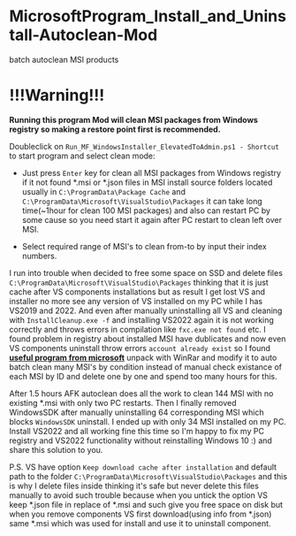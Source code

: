 # MicrosoftProgram_Install_and_Uninstall-Autoclean-Mod
batch autoclean MSI products

# !!!Warning!!! #

**Running this program Mod will clean MSI packages from Windows registry so making a restore point first is recommended.**

Doubleclick on `Run_MF_WindowsInstaller_ElevatedToAdmin.ps1 - Shortcut` to start program and select clean mode:
- Just press `Enter` key for clean all MSI packages from Windows registry if it not found *.msi or *.json files in MSI install source folders located usually in `C:\ProgramData\Package Cache` and `C:\ProgramData\Microsoft\VisualStudio\Packages`
  it can take long time(~1hour for clean 100 MSI packages) and also can restart PC by some cause so you need start it again after PC restart to clean left over MSI.

- Select required range of MSI's to clean from-to by input their index numbers.

I run into trouble when decided to free some space on SSD and delete files `C:\ProgramData\Microsoft\VisualStudio\Packages` thinking that it is just cache after VS components installations but as result I get lost VS and installer no more see
any version of VS installed on my PC while I has VS2019 and 2022. And even after manually uninstalling all VS and cleaning with `InstallCleanup.exe -f` and installing VS2022 again it is not working correctly and throws errors in compilation like `fxc.exe not found` etc.
I found problem in registry about installed MSI have dublicates and now even VS components uninstall throw errors `account already exist` so I found <a href="https://support.microsoft.com/en-au/topic/fix-problems-that-block-programs-from-being-installed-or-removed-cca7d1b6-65a9-3d98-426b-e9f927e1eb4d"><b>useful program from microsoft</b></a> unpack with WinRar and modify it to auto batch clean many MSI's by condition instead of manual check existance of each MSI by ID and delete one by one and spend too many hours for this.

After 1.5 hours AFK autoclean does all the work to clean 144 MSI with no existing *.msi with only two PC restarts. Then I finally removed WindowsSDK after manually uninstalling 64 corresponding MSI which blocks `WindowsSDK` uninstall.
I ended up with only 34 MSI installed on my PC. Install VS2022 and all working fine this time so I'm happy to fix my PC registry and VS2022 functionality without reinstalling Windows 10 :) and share this solution to you.

P.S. VS have option `Keep download cache after installation` and default path to the folder `C:\ProgramData\Microsoft\VisualStudio\Packages` and this is why I delete files inside thinking it's safe but never delete this files manually to avoid such trouble
because when you untick the option VS keep *.json file in replace of *.msi and such give you free space on disk but when you remove components VS first download(using info from *.json) same *.msi which was used for install and use it to uninstall component.
